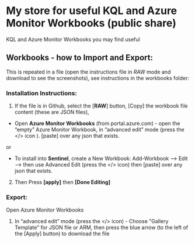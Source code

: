 # My store for useful KQL and Azure Monitor Workbooks (public share)

KQL and Azure Monitor Workbooks you may find useful 


## Workbooks - how to Import and Export:

This is repeated in a file (open the instructions file in *RAW* mode and download to see the screenshots), see instructions in the workbooks folder:

### Installation Instructions:
 
1. If the file is in Github, select the [**RAW**] button, [Copy] the workbook file content (these are JSON files),  

 - Open **Azure Monitor Workbooks** (from portal.azure.com) - open the “empty” Azure Monitor Workbook, in “advanced edit” mode (press the </> icon ).  [paste] over any json that exists.

 or

 -  To install into **Sentinel**, create a New Workbook: Add-Workbook --> Edit --> then use Advanced Edit (press the </> icon) then [paste] over any json that exists.  

2. Then Press **[apply]** then **[Done Editing]**

### Export:

Open Azure Monitor Workbooks

1. In “advanced edit” mode (press the </> icon) - Choose "Gallery Template" for JSON file or ARM, then press the blue arrow (to the left of the [Apply] button) to download the file
